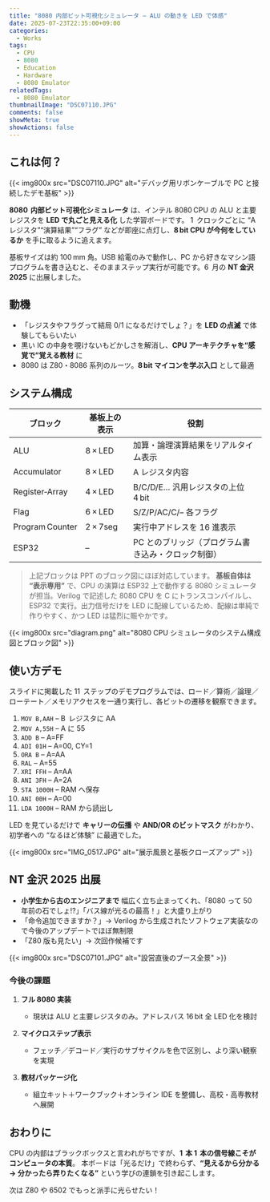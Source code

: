 ```yaml
---
title: "8080 内部ビット可視化シミュレータ – ALU の動きを LED で体感"
date: 2025-07-23T22:35:00+09:00
categories:
  - Works
tags:
  - CPU
  - 8080
  - Education
  - Hardware
  - 8080 Emulator
relatedTags:
  - 8080 Emulator
thumbnailImage: "DSC07110.JPG"
comments: false
showMeta: true
showActions: false
---
```


## これは何？

{{< img800x src="DSC07110.JPG" alt="デバッグ用リボンケーブルで PC と接続したデモ基板" >}}

**8080  内部ビット可視化シミュレータ** は、インテル 8080 CPU の ALU と主要レジスタを **LED で丸ごと見える化** した学習ボードです。
1  クロックごとに “A レジスタ”“演算結果”“フラグ” などが即座に点灯し、**8 bit CPU が今何をしているか** を手に取るように追えます。

基板サイズは約 100 mm 角。USB 給電のみで動作し、PC から好きなマシン語プログラムを書き込むと、そのままステップ実行が可能です。6  月の **NT 金沢 2025** に出展しました。

## 動機

- 「レジスタやフラグって結局 0/1 になるだけでしょ？」を **LED の点滅** で体験してもらいたい
- 黒い IC の中身を覗けないもどかしさを解消し、**CPU アーキテクチャを“感覚で”覚える教材** に
- 8080 は Z80・8086 系列のルーツ。**8 bit マイコンを学ぶ入口** として最適

## システム構成

| ブロック        | 基板上の表示 | 役割                                                |
| --------------- | ------------ | --------------------------------------------------- |
| ALU             | 8 × LED      | 加算・論理演算結果をリアルタイム表示                |
| Accumulator     | 8 × LED      | A レジスタ内容                                      |
| Register‑Array  | 4 × LED      | B/C/D/E… 汎用レジスタの上位 4 bit                   |
| Flag            | 6 × LED      | S/Z/P/AC/C/– 各フラグ                               |
| Program Counter | 2 × 7seg     | 実行中アドレスを 16 進表示                          |
| ESP32           | –            | PC とのブリッジ（プログラム書き込み・クロック制御） |

> 上記ブロックは PPT のブロック図にほぼ対応しています。
> **基板自体は “表示専用”** で、CPU の演算は ESP32 上で動作する 8080 シミュレータが担当。Verilog で記述した 8080 CPU を C にトランスコンパイルし、ESP32 で実行。出力信号だけを LED に配線しているため、配線は単純で作りやすく、かつ LED は猛烈に賑やかです。

{{< img800x src="diagram.png" alt="8080 CPU シミュレータのシステム構成図とブロック図" >}}

## 使い方デモ

スライドに掲載した 11  ステップのデモプログラムでは、ロード／算術／論理／ローテート／メモリアクセスを一通り実行し、各ビットの遷移を観察できます。

1. `MOV B,AAH` – B  レジスタに AA
2. `MOV A,55H` – A に 55
3. `ADD B` – A=FF
4. `ADI 01H` – A=00, CY=1
5. `ORA B` – A=AA
6. `RAL` – A=55
7. `XRI FFH` – A=AA
8. `ANI 3FH` – A=2A
9. `STA 1000H` – RAM へ保存
10. `ANI 00H` – A=00
11. `LDA 1000H` – RAM から読出し

LED を見ているだけで **キャリーの伝播** や **AND/OR のビットマスク** がわかり、初学者への “なるほど体験” に最適でした。

{{< img800x src="IMG_0517.JPG" alt="展示風景と基板クローズアップ" >}}


## NT 金沢 2025 出展

- **小学生から古のエンジニアまで** 幅広く立ち止まってくれ、「8080 って 50  年前の石でしょ!?」「バス線が光るの最高！」と大盛り上がり
- 「命令追加できますか？」→ Verilog から生成されたソフトウェア実装なので今後のアップデートでほぼ無制限
- 「Z80 版も見たい」→ 次回作候補です

{{< img800x src="DSC07101.JPG" alt="設営直後のブース全景" >}}

### 今後の課題

1. **フル 8080 実装**

   - 現状は ALU と主要レジスタのみ。アドレスバス 16 bit 全 LED 化を検討

2. **マイクロステップ表示**

   - フェッチ／デコード／実行のサブサイクルを色で区別し、より深い観察を実現

3. **教材パッケージ化**

   - 組立キット＋ワークブック＋オンライン IDE を整備し、高校・高専教材へ展開

## おわりに

CPU の内部はブラックボックスと言われがちですが、**1  本 1  本の信号線こそがコンピュータの本質**。
本ボードは「光るだけ」で終わらず、**“見えるから分かる → 分かったら弄りたくなる”** という学びの連鎖を引き起こします。

次は Z80 や 6502 でもっと派手に光らせたい！
